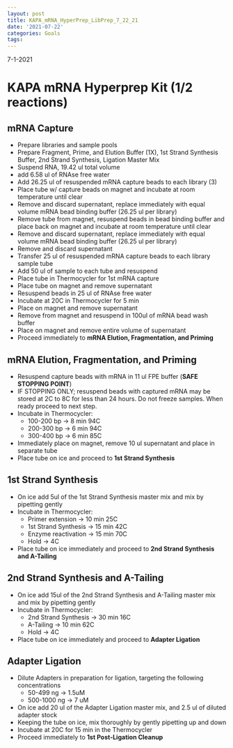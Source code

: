 ```yaml
---
layout: post
title: KAPA_mRNA_HyperPrep_LibPrep_7_22_21
date: '2021-07-22'
categories: Goals
tags: 
---
```


7-1-2021
# KAPA mRNA Hyperprep Kit (1/2 reactions)
 
 ## mRNA Capture
 
* Prepare libraries and sample pools
* Prepare Fragment, Prime, and Elution Buffer (1X), 1st Strand Synthesis Buffer, 2nd Strand Synthesis, Ligation Master Mix
* Suspend RNA, 19.42 ul total volume
* add 6.58 ul of RNAse free water
* Add 26.25 ul of resuspended mRNA capture beads to each library (3)
* Place tube w/ capture beads on magnet and incubate at room temperature until clear
* Remove and discard supernatant, replace immediately with equal volume mRNA bead binding buffer (26.25 ul per library)
* Remove tube from magnet, resuspend beads in bead binding buffer and place back on magnet and incubate at room temperature until clear
* Remove and discard supernatant, replace immediately with equal volume mRNA bead binding buffer (26.25 ul per library)
* Remove and discard supernatant
* Transfer 25 ul of resuspended mRNA capture beads to each library sample tube
* Add 50 ul of sample to each tube and resuspend
* Place tube in Thermocycler for 1st mRNA capture
* Place tube on magnet and remove supernatant
* Resuspend beads in 25 ul of RNAse free water
* Incubate at 20C in Thermocycler for 5 min
* Place on magnet and remove supernatant
* Remove from magnet and resuspend in 100ul of mRNA bead wash buffer
* Place on magnet and remove entire volume of supernatant
* Proceed immediately to **mRNA Elution, Fragmentation, and Priming**

## mRNA Elution, Fragmentation, and Priming

* Resuspend capture beads with mRNA in 11 ul FPE buffer (**SAFE STOPPING POINT**) 
* IF STOPPING ONLY; resuspend beads with captured mRNA may be stored at 2C to 8C for less than 24 hours. Do not freeze samples. When ready proceed to next step. 
* Incubate in Thermocycler:
  * 100-200 bp -> 8 min 94C
  * 200-300 bp -> 6 min 94C
  * 300-400 bp -> 6 min 85C
* Immediately place on magnet, remove 10 ul supernatant and place in separate tube
* Place tube on ice and proceed to **1st Strand Synthesis**

## 1st Strand Synthesis

* On ice add 5ul of the 1st Strand Synthesis master mix and mix by pipetting gently
* Incubate in Thermocycler:
  * Primer extension -> 10 min 25C
  * 1st Strand Synthesis -> 15 min 42C 
  * Enzyme reactivation -> 15 min 70C
  * Hold -> 4C 
* Place tube on ice immediately and proceed to **2nd Strand Synthesis and A-Tailing**

## 2nd Strand Synthesis and A-Tailing

* On ice add 15ul of the 2nd Strand Synthesis and A-Tailing master mix and mix by pipetting gently
* Incubate in Thermocycler:
  * 2nd Strand Synthesis -> 30 min 16C
  * A-Tailing -> 10 min 62C
  * Hold -> 4C
* Place tube on ice immediately and proceed to **Adapter Ligation**

## Adapter Ligation

* Dilute Adapters in preparation for ligation, targeting the following concentrations
  * 50-499 ng -> 1.5uM
  * 500-1000 ng -> 7 uM
* On ice add 20 ul of the Adapter Ligation master mix, and 2.5 ul of diluted adapter stock
* Keeping the tube on ice, mix thoroughly by gently pipetting up and down
* Incubate at 20C for 15 min in the Thermocycler
* Proceed immediately to **1st Post-Ligation Cleanup**
